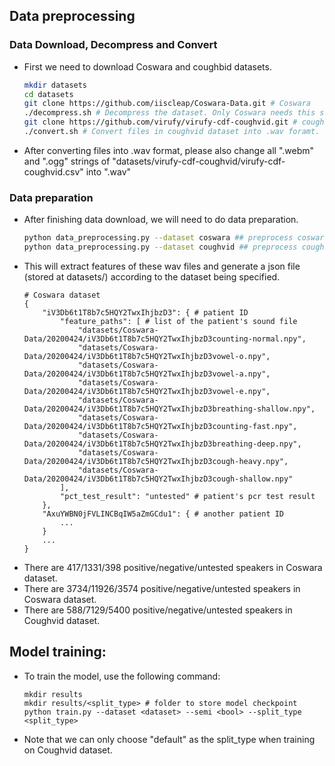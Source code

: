 ## Data preprocessing
### Data Download, Decompress and Convert
- First we need to download Coswara and coughbid datasets.
    ```sh
    mkdir datasets
    cd datasets
    git clone https://github.com/iiscleap/Coswara-Data.git # Coswara
    ./decompress.sh # Decompress the dataset. Only Coswara needs this step. 
    git clone https://github.com/virufy/virufy-cdf-coughvid.git # coughvid from virufy
    ./convert.sh # Convert files in coughvid dataset into .wav foramt. Only Coughvid needs this step
    ```
- After converting files into .wav format, please also change all ".webm" and ".ogg" strings of "datasets/virufy-cdf-coughvid/virufy-cdf-coughvid.csv" into ".wav"
### Data preparation
- After finishing data download, we will need to do data preparation. 
    ```sh
    python data_preprocessing.py --dataset coswara ## preprocess coswara dataset, or
    python data_preprocessing.py --dataset coughvid ## preprocess coughvid dataset
    ```
- This will extract features of these wav files and generate a json file (stored at datasets/) according to the dataset being specified.
    ```
    # Coswara dataset
    {
        "iV3Db6t1T8b7c5HQY2TwxIhjbzD3": { # patient ID
            "feature_paths": [ # list of the patient's sound file
                "datasets/Coswara-Data/20200424/iV3Db6t1T8b7c5HQY2TwxIhjbzD3counting-normal.npy",
                "datasets/Coswara-Data/20200424/iV3Db6t1T8b7c5HQY2TwxIhjbzD3vowel-o.npy",
                "datasets/Coswara-Data/20200424/iV3Db6t1T8b7c5HQY2TwxIhjbzD3vowel-a.npy",
                "datasets/Coswara-Data/20200424/iV3Db6t1T8b7c5HQY2TwxIhjbzD3vowel-e.npy",
                "datasets/Coswara-Data/20200424/iV3Db6t1T8b7c5HQY2TwxIhjbzD3breathing-shallow.npy",
                "datasets/Coswara-Data/20200424/iV3Db6t1T8b7c5HQY2TwxIhjbzD3counting-fast.npy",
                "datasets/Coswara-Data/20200424/iV3Db6t1T8b7c5HQY2TwxIhjbzD3breathing-deep.npy",
                "datasets/Coswara-Data/20200424/iV3Db6t1T8b7c5HQY2TwxIhjbzD3cough-heavy.npy",
                "datasets/Coswara-Data/20200424/iV3Db6t1T8b7c5HQY2TwxIhjbzD3cough-shallow.npy"
            ],
            "pct_test_result": "untested" # patient's pcr test result
        },
        "AxuYWBN0jFVLINCBqIW5aZmGCdu1": { # another patient ID
            ...
        }
        ...
    }
    ```
- There are 417/1331/398 positive/negative/untested speakers in Coswara dataset.
- There are 3734/11926/3574 positive/negative/untested speakers in Coswara dataset.
- There are 588/7129/5400 positive/negative/untested speakers in Coughvid dataset. 

## Model training:
- To train the model, use the following command:
    ```
    mkdir results
    mkdir results/<split_type> # folder to store model checkpoint
    python train.py --dataset <dataset> --semi <bool> --split_type <split_type>
    ```
- Note that we can only choose "default" as the split_type when training on Coughvid dataset.


